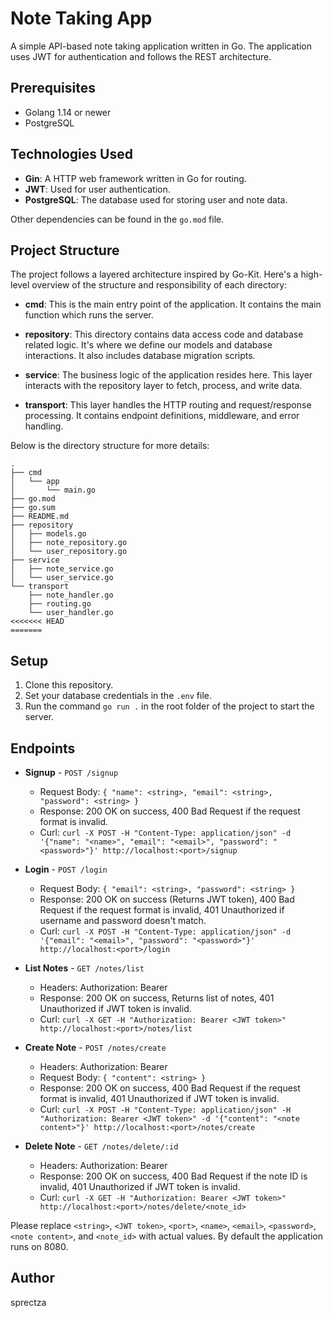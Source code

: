 # Note Taking App

A simple API-based note taking application written in Go. The application uses JWT for authentication and follows the REST architecture. 

## Prerequisites

- Golang 1.14 or newer
- PostgreSQL

## Technologies Used

- **Gin**: A HTTP web framework written in Go for routing.
- **JWT**: Used for user authentication.
- **PostgreSQL**: The database used for storing user and note data.

Other dependencies can be found in the `go.mod` file.

## Project Structure

The project follows a layered architecture inspired by Go-Kit. Here's a high-level overview of the structure and responsibility of each directory:

- **cmd**: This is the main entry point of the application. It contains the main function which runs the server.

- **repository**: This directory contains data access code and database related logic. It's where we define our models and database interactions. It also includes database migration scripts.

- **service**: The business logic of the application resides here. This layer interacts with the repository layer to fetch, process, and write data.

- **transport**: This layer handles the HTTP routing and request/response processing. It contains endpoint definitions, middleware, and error handling.

Below is the directory structure for more details:
```
.
├── cmd
│   └── app
│       └── main.go
├── go.mod
├── go.sum
├── README.md
├── repository
│   ├── models.go
│   ├── note_repository.go
│   └── user_repository.go
├── service
│   ├── note_service.go
│   └── user_service.go
└── transport
    ├── note_handler.go
    ├── routing.go
    └── user_handler.go
<<<<<<< HEAD
=======
```
## Setup

1. Clone this repository.
2. Set your database credentials in the `.env` file.
3. Run the command `go run .` in the root folder of the project to start the server.

## Endpoints

- **Signup** - `POST /signup`
    - Request Body: `{ "name": <string>, "email": <string>, "password": <string> }`
    - Response: 200 OK on success, 400 Bad Request if the request format is invalid.
    - Curl: `curl -X POST -H "Content-Type: application/json" -d '{"name": "<name>", "email": "<email>", "password": "<password>"}' http://localhost:<port>/signup`

- **Login** - `POST /login`
    - Request Body: `{ "email": <string>, "password": <string> }`
    - Response: 200 OK on success (Returns JWT token), 400 Bad Request if the request format is invalid, 401 Unauthorized if username and password doesn't match.
    - Curl: `curl -X POST -H "Content-Type: application/json" -d '{"email": "<email>", "password": "<password>"}' http://localhost:<port>/login`

- **List Notes** - `GET /notes/list`
    - Headers: Authorization: Bearer <JWT token>
    - Response: 200 OK on success, Returns list of notes, 401 Unauthorized if JWT token is invalid.
    - Curl: `curl -X GET -H "Authorization: Bearer <JWT token>" http://localhost:<port>/notes/list`

- **Create Note** - `POST /notes/create`
    - Headers: Authorization: Bearer <JWT token>
    - Request Body: `{ "content": <string> }`
    - Response: 200 OK on success, 400 Bad Request if the request format is invalid, 401 Unauthorized if JWT token is invalid.
    - Curl: `curl -X POST -H "Content-Type: application/json" -H "Authorization: Bearer <JWT token>" -d '{"content": "<note content>"}' http://localhost:<port>/notes/create`

- **Delete Note** - `GET /notes/delete/:id`
    - Headers: Authorization: Bearer <JWT token>
    - Response: 200 OK on success, 400 Bad Request if the note ID is invalid, 401 Unauthorized if JWT token is invalid.
    - Curl: `curl -X GET -H "Authorization: Bearer <JWT token>" http://localhost:<port>/notes/delete/<note_id>`

Please replace `<string>`, `<JWT token>`, `<port>`, `<name>`, `<email>`, `<password>`, `<note content>`, and `<note_id>` with actual values. By default the application runs on 8080. 

## Author

sprectza
